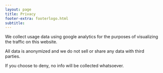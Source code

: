 ```yaml
---
layout: page
title: Privacy
footer-extra: footerlogo.html
subtitle: 
---
```


We collect usage data using google analytics for the purposes of visualizing the traffic on this website.

All data is anonymized and we do not sell or share any data with third parties.

If you choose to deny, no info will be collected whatsoever.
